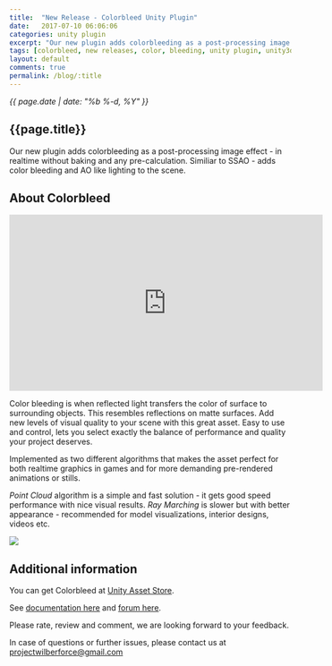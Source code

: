 ```yaml
---
title:  "New Release - Colorbleed Unity Plugin"
date:   2017-07-10 06:06:06
categories: unity plugin
excerpt: "Our new plugin adds colorbleeding as a post-processing image effect - in realtime without baking and any pre-calculation"
tags: [colorbleed, new releases, color, bleeding, unity plugin, unity3d]
layout: default
comments: true
permalink: /blog/:title
---
```


<time datetime="{{ page.date | date_to_xmlschema }}">
  <em>{{ page.date | date: "%b %-d, %Y" }}</em>
</time>

## {{page.title}}

Our new plugin adds colorbleeding as a post-processing image effect - in realtime without baking and any pre-calculation. Similiar to SSAO - adds color bleeding and AO like lighting to the scene.

## About Colorbleed

<iframe width="560" height="315" src="https://www.youtube.com/embed/4JnJhXIXCMQ" frameborder="0" allowfullscreen></iframe>

Color bleeding is when reflected light transfers the color of surface to surrounding objects. This resembles reflections on matte surfaces. Add new levels of visual quality to your scene with this great asset. Easy to use and control, lets you select exactly the balance of performance and quality your project deserves.

Implemented as two different algorithms that makes the asset perfect for both realtime graphics in games and for more demanding pre-rendered animations or stills.

*Point Cloud* algorithm is a simple and fast solution - it gets good speed performance with nice visual results. *Ray Marching* is slower but with better appearance - recommended for model visualizations, interior designs, videos etc.

![]({{site.baseurl}}/images/colorbleed.png)

## Additional information

You can get Colorbleed at [Unity Asset Store](https://www.assetstore.unity3d.com/en/#!/content/85066).

See [documentation here](https://projectwilberforce.github.io/colorbleed/) and [forum here](https://forum.unity3d.com/threads/colorbleed-image-effect.473033/).

Please rate, review and comment, we are looking forward to your feedback.

In case of questions or further issues, please contact us at <projectwilberforce@gmail.com>

